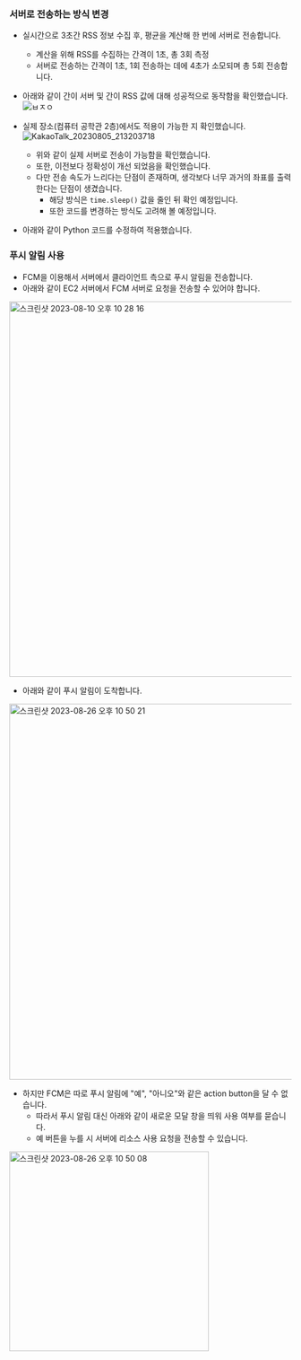 ### 서버로 전송하는 방식 변경
- 실시간으로 3초간 RSS 정보 수집 후, 평균을 계산해 한 번에 서버로 전송합니다.
  - 계산을 위해 RSS를 수집하는 간격이 1초, 총 3회 측정
  - 서버로 전송하는 간격이 1초, 1회 전송하는 데에 4초가 소모되며 총 5회 전송합니다.
 
- 아래와 같이 간이 서버 및 간이 RSS 값에 대해 성공적으로 동작함을 확인했습니다.  
![ㅂㅈㅇ](https://github.com/Jinseop-Sim/Graduation-Project/assets/71700079/9aa91fd8-c796-4a48-93fd-7da55b34b6d2)  

- 실제 장소(컴퓨터 공학관 2층)에서도 적용이 가능한 지 확인했습니다.  
![KakaoTalk_20230805_213203718](https://github.com/Jinseop-Sim/Graduation-Project/assets/71700079/37cbb83d-6c37-4fd6-9ded-983b9b847bd9)

  - 위와 같이 실제 서버로 전송이 가능함을 확인했습니다.
  - 또한, 이전보다 정확성이 개선 되었음을 확인했습니다.
  - 다만 전송 속도가 느리다는 단점이 존재하며, 생각보다 너무 과거의 좌표를 출력한다는 단점이 생겼습니다.
    - 해당 방식은 ```time.sleep()``` 값을 줄인 뒤 확인 예정입니다.
    - 또한 코드를 변경하는 방식도 고려해 볼 예정입니다.
- 아래와 같이 Python 코드를 수정하여 적용했습니다.

### 푸시 알림 사용
- FCM을 이용해서 서버에서 클라이언트 측으로 푸시 알림을 전송합니다.
- 아래와 같이 EC2 서버에서 FCM 서버로 요청을 전송할 수 있어야 합니다.
<img width="669" alt="스크린샷 2023-08-10 오후 10 28 16" src="https://github.com/Jinseop-Sim/Graduation-Project/assets/71700079/7b487c0b-6c5d-4930-99db-aecb46d3ce0d">  

- 아래와 같이 푸시 알림이 도착합니다.
<img width="670" alt="스크린샷 2023-08-26 오후 10 50 21" src="https://github.com/Jinseop-Sim/Graduation-Project/assets/71700079/0f1a332b-7531-4f4d-85e5-ec790c9a83df">  

- 하지만 FCM은 따로 푸시 알림에 "예", "아니오"와 같은 action button을 달 수 없습니다.
  - 따라서 푸시 알림 대신 아래와 같이 새로운 모달 창을 띄워 사용 여부를 묻습니다.
  - 예 버튼을 누를 시 서버에 리소스 사용 요청을 전송할 수 있습니다.
<img width="356" alt="스크린샷 2023-08-26 오후 10 50 08" src="https://github.com/Jinseop-Sim/Graduation-Project/assets/71700079/1e1595b9-0f22-4b7b-9daa-3dc16e4e74cf">  
